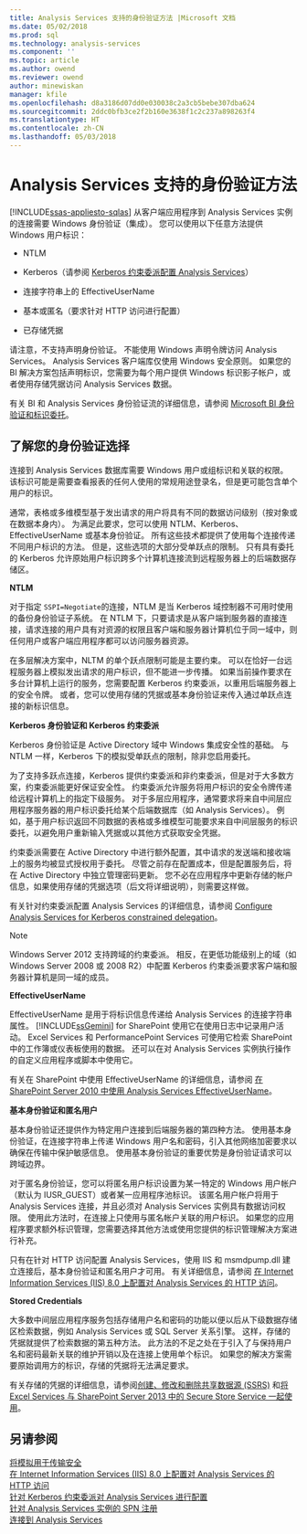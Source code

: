 ```yaml
---
title: Analysis Services 支持的身份验证方法 |Microsoft 文档
ms.date: 05/02/2018
ms.prod: sql
ms.technology: analysis-services
ms.component: ''
ms.topic: article
ms.author: owend
ms.reviewer: owend
author: minewiskan
manager: kfile
ms.openlocfilehash: d8a3186d07dd0e030038c2a3cb5bebe307dba624
ms.sourcegitcommit: 2ddc0bfb3ce2f2b160e3638f1c2c237a898263f4
ms.translationtype: HT
ms.contentlocale: zh-CN
ms.lasthandoff: 05/03/2018
---
```

# <a name="authentication-methodologies-supported-by-analysis-services"></a>Analysis Services 支持的身份验证方法
[!INCLUDE[ssas-appliesto-sqlas](../../includes/ssas-appliesto-sqlas.md)]
  从客户端应用程序到 Analysis Services 实例的连接需要 Windows 身份验证（集成）。 您可以使用以下任意方法提供 Windows 用户标识：  
  
-   NTLM  
  
-   Kerberos（请参阅 [Kerberos 约束委派配置 Analysis Services](../../analysis-services/instances/configure-analysis-services-for-kerberos-constrained-delegation.md)）  
  
-   连接字符串上的 EffectiveUserName  
  
-   基本或匿名（要求针对 HTTP 访问进行配置）  
  
-   已存储凭据  
  
 请注意，不支持声明身份验证。 不能使用 Windows 声明令牌访问 Analysis Services。 Analysis Services 客户端库仅使用 Windows 安全原则。 如果您的 BI 解决方案包括声明标识，您需要为每个用户提供 Windows 标识影子帐户，或者使用存储凭据访问 Analysis Services 数据。  
  
 有关 BI 和 Analysis Services 身份验证流的详细信息，请参阅 [Microsoft BI 身份验证和标识委托](http://go.microsoft.com/fwlink/?LinkID=286576)。  
  
##  <a name="bkmk_auth"></a> 了解您的身份验证选择  
 连接到 Analysis Services 数据库需要 Windows 用户或组标识和关联的权限。 该标识可能是需要查看报表的任何人使用的常规用途登录名，但是更可能包含单个用户的标识。  
  
 通常，表格或多维模型基于发出请求的用户将具有不同的数据访问级别（按对象或在数据本身内）。 为满足此要求，您可以使用 NTLM、Kerberos、EffectiveUserName 或基本身份验证。 所有这些技术都提供了使用每个连接传递不同用户标识的方法。 但是，这些选项的大部分受单跃点的限制。 只有具有委托的 Kerberos 允许原始用户标识跨多个计算机连接流到远程服务器上的后端数据存储区。  
  
 **NTLM**  
  
 对于指定 `SSPI=Negotiate`的连接，NTLM 是当 Kerberos 域控制器不可用时使用的备份身份验证子系统。 在 NTLM 下，只要请求是从客户端到服务器的直接连接，请求连接的用户具有对资源的权限且客户端和服务器计算机位于同一域中，则任何用户或客户端应用程序都可以访问服务器资源。  
  
 在多层解决方案中，NLTM 的单个跃点限制可能是主要约束。 可以在恰好一台远程服务器上模拟发出请求的用户标识，但不能进一步传播。 如果当前操作要求在多台计算机上运行的服务，您需要配置 Kerberos 约束委派，以重用后端服务器上的安全令牌。 或者，您可以使用存储的凭据或基本身份验证来传入通过单跃点连接的新标识信息。  
  
 **Kerberos 身份验证和 Kerberos 约束委派**  
  
 Kerberos 身份验证是 Active Directory 域中 Windows 集成安全性的基础。 与 NTLM 一样，Kerberos 下的模拟受单跃点的限制，除非您启用委托。  
  
 为了支持多跃点连接，Kerberos 提供约束委派和非约束委派，但是对于大多数方案，约束委派能更好保证安全性。 约束委派允许服务将用户标识的安全令牌传递给远程计算机上的指定下级服务。 对于多层应用程序，通常要求将来自中间层应用程序服务器的用户标识委托给某个后端数据库（如 Analysis Services）。 例如，基于用户标识返回不同数据的表格或多维模型可能要求来自中间层服务的标识委托，以避免用户重新输入凭据或以其他方式获取安全凭据。  
  
 约束委派需要在 Active Directory 中进行额外配置，其中请求的发送端和接收端上的服务均被显式授权用于委托。 尽管之前存在配置成本，但是配置服务后，将在 Active Directory 中独立管理密码更新。 您不必在应用程序中更新存储的帐户信息，如果使用存储的凭据选项（后文将详细说明），则需要这样做。  
  
 有关针对约束委派配置 Analysis Services 的详细信息，请参阅 [Configure Analysis Services for Kerberos constrained delegation](../../analysis-services/instances/configure-analysis-services-for-kerberos-constrained-delegation.md)。  
  
> [!NOTE]  
>  Windows Server 2012 支持跨域的约束委派。 相反，在更低功能级别上的域（如 Windows Server 2008 或 2008 R2）中配置 Kerberos 约束委派要求客户端和服务器计算机是同一域的成员。  
  
 **EffectiveUserName**  
  
 EffectiveUserName 是用于将标识信息传递给 Analysis Services 的连接字符串属性。 [!INCLUDE[ssGemini](../../includes/ssgemini-md.md)] for SharePoint 使用它在使用日志中记录用户活动。 Excel Services 和 PerformancePoint Services 可使用它检索 SharePoint 中的工作簿或仪表板使用的数据。 还可以在对 Analysis Services 实例执行操作的自定义应用程序或脚本中使用它。  
  
 有关在 SharePoint 中使用 EffectiveUserName 的详细信息，请参阅 [在 SharePoint Server 2010 中使用 Analysis Services EffectiveUserName](http://go.microsoft.com/fwlink/?LinkId=311905)。  
  
 **基本身份验证和匿名用户**  
  
 基本身份验证还提供作为特定用户连接到后端服务器的第四种方法。 使用基本身份验证，在连接字符串上传递 Windows 用户名和密码，引入其他网络加密要求以确保在传输中保护敏感信息。 使用基本身份验证的重要优势是身份验证请求可以跨域边界。  
  
 对于匿名身份验证，您可以将匿名用户标识设置为某一特定的 Windows 用户帐户（默认为 IUSR_GUEST）或者某一应用程序池标识。 该匿名用户帐户将用于 Analysis Services 连接，并且必须对 Analysis Services 实例具有数据访问权限。 使用此方法时，在连接上只使用与匿名帐户关联的用户标识。 如果您的应用程序要求额外标识管理，您需要选择其他方法或使用您提供的标识管理解决方案进行补充。  
  
 只有在针对 HTTP 访问配置 Analysis Services，使用 IIS 和 msmdpump.dll 建立连接后，基本身份验证和匿名用户才可用。 有关详细信息，请参阅 [在 Internet Information Services (IIS) 8.0 上配置对 Analysis Services 的 HTTP 访问](../../analysis-services/instances/configure-http-access-to-analysis-services-on-iis-8-0.md)。  
  
 **Stored Credentials**  
  
 大多数中间层应用程序服务包括存储用户名和密码的功能以便以后从下级数据存储区检索数据，例如 Analysis Services 或 SQL Server 关系引擎。 这样，存储的凭据就提供了检索数据的第五种方法。 此方法的不足之处在于引入了与保持用户名和密码最新关联的维护开销以及在连接上使用单个标识。 如果您的解决方案需要原始调用方的标识，存储的凭据将无法满足要求。  
  
 有关存储的凭据的详细信息，请参阅[创建、修改和删除共享数据源 (SSRS)](../../reporting-services/report-data/create-modify-and-delete-shared-data-sources-ssrs.md) 和[将 Excel Services 与 SharePoint Server 2013 中的 Secure Store Service 一起使用](http://go.microsoft.com/fwlink/?LinkID=309869)。  
  
## <a name="see-also"></a>另请参阅  
 [将模拟用于传输安全](http://go.microsoft.com/fwlink/?LinkId=311727)   
 [在 Internet Information Services (IIS) 8.0 上配置对 Analysis Services 的 HTTP 访问](../../analysis-services/instances/configure-http-access-to-analysis-services-on-iis-8-0.md)   
 [针对 Kerberos 约束委派对 Analysis Services 进行配置](../../analysis-services/instances/configure-analysis-services-for-kerberos-constrained-delegation.md)   
 [针对 Analysis Services 实例的 SPN 注册](../../analysis-services/instances/spn-registration-for-an-analysis-services-instance.md)   
 [连接到 Analysis Services](../../analysis-services/instances/connect-to-analysis-services.md)  
  
  
